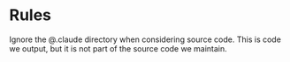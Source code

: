 # Rules

Ignore the @.claude directory when considering source code. This is code we output, but
it is not part of the source code we maintain.

